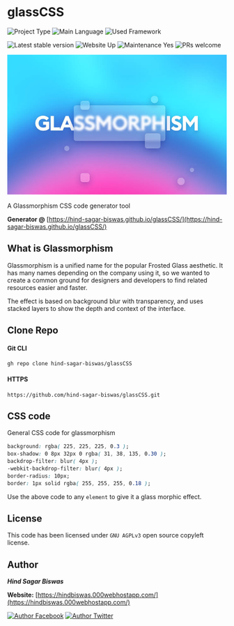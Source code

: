 # glassCSS

![Project Type](https://img.shields.io/static/v1?label=type&message=tool&color=blue)
![Main Language](https://img.shields.io/static/v1?label=language&message=JavaScript&color=yellow&logoColor=yellow&logo=javascript)
![Used Framework](https://img.shields.io/static/v1?label=framework&message=bootstrap&color=blue&logoColor=ffffff&logo=bootstrap)

![Latest stable version](https://img.shields.io/static/v1?label=version&message=1.0&color=red)
![Website Up](https://img.shields.io/static/v1?label=website&message=up&color=green)
![Maintenance Yes](https://img.shields.io/static/v1?label=maintained&message=yes&color=green)
![PRs welcome](https://img.shields.io/static/v1?label=PSs&message=welcome&color=brightgreen)

![Glassmorphism](glassmorphism.jpeg)

A Glassmorphism CSS code generator tool

**Generator @** [https://hind-sagar-biswas.github.io/glassCSS/](https://hind-sagar-biswas.github.io/glassCSS/)

## What is Glassmorphism

Glassmorphism is a unified name for the popular Frosted Glass aesthetic. It has many names depending on the company using it, so we wanted to create a common ground for designers and developers to find related resources easier and faster.

The effect is based on background blur with transparency, and uses stacked layers to show the depth and context of the interface.

## Clone Repo

#### Git CLI

```
gh repo clone hind-sagar-biswas/glassCSS
```

#### HTTPS

```
https://github.com/hind-sagar-biswas/glassCSS.git
```

## CSS code

General CSS code for glassmorphism

```css
background: rgba( 225, 225, 225, 0.3 );
box-shadow: 0 8px 32px 0 rgba( 31, 38, 135, 0.30 );
backdrop-filter: blur( 4px );
-webkit-backdrop-filter: blur( 4px );
border-radius: 10px;
border: 1px solid rgba( 255, 255, 255, 0.18 );
```

Use the above code to any `element` to give it a glass morphic effect.

## License

This code has been licensed under `GNU AGPLv3` open source copyleft license. 

## Author

***Hind Sagar Biswas***

**Website:** [https://hindbiswas.000webhostapp.com/](https://hindbiswas.000webhostapp.com/)

[![Author Facebook](https://img.shields.io/static/v1?label=facebook&message=hindsagar.biswas&style=social&logo=facebook)](https://m.facebook.com/hindsagar.biswas)
[![Author Twitter](https://img.shields.io/static/v1?label=twitter&message=@hind_biswas&style=social&logo=twitter)](https://twitter.com/hind_biswas)
